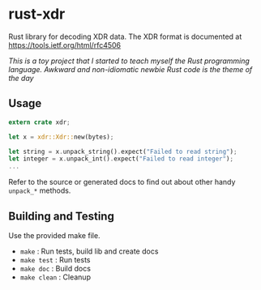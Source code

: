rust-xdr 
==========

Rust library for decoding XDR data. The XDR format is documented at https://tools.ietf.org/html/rfc4506 

*This is a toy project that I started to teach myself the Rust programming language. Awkward and non-idiomatic newbie Rust code is the theme of the day*


Usage
-----

```rust
extern crate xdr;

let x = xdr::Xdr::new(bytes);

let string = x.unpack_string().expect("Failed to read string");
let integer = x.unpack_int().expect("Failed to read integer");
...
```

Refer to the source or generated docs to find out about other handy `unpack_*` methods.


Building and Testing
--------------------

Use the provided make file.

- `make` : Run tests, build lib and create docs
- `make test` : Run tests
- `make doc` : Build docs
- `make clean` : Cleanup


